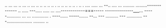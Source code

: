 .. ... ... .. ... .. ... .. .. .. .. .. . .. .. .. .. .. . .. . .... 
..... ...
--.. ....
... 
.........
.........-------------
.. .....
---..... .....
... ....------------===-----
--------------___... 
-----........... 
... ... ............. . ----...... -----....... --... ---
.......... ---
............ 
---.................... 
......... 
.. 

